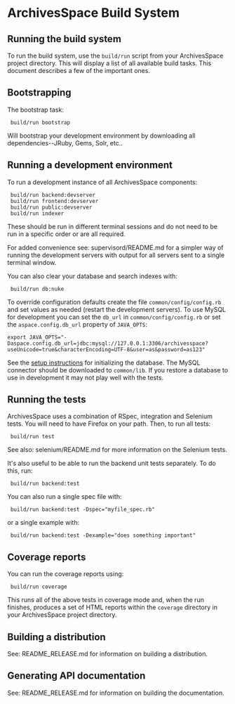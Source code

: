 ArchivesSpace Build System
==========================

## Running the build system

To run the build system, use the `build/run` script from your
ArchivesSpace project directory.  This will display a list of all
available build tasks.  This document describes a few of the important
ones.


## Bootstrapping

The bootstrap task:

     build/run bootstrap

Will bootstrap your development environment by downloading all
dependencies--JRuby, Gems, Solr, etc..


## Running a development environment

To run a development instance of all ArchivesSpace components:

     build/run backend:devserver
     build/run frontend:devserver
     build/run public:devserver
     build/run indexer

These should be run in different terminal sessions and do not need to be run
in a specific order or are all required.

For added convenience see: supervisord/README.md for a simpler way of running 
the development servers with output for all servers sent to a single terminal 
window.

You can also clear your database and search indexes with:

     build/run db:nuke

To override configuration defaults create the file `common/config/config.rb`
and set values as needed (restart the development servers). To use MySQL
for development you can set the `db_url` in `common/config/config.rb` or set
the `aspace.config.db_url` property of `JAVA_OPTS`:

```
export JAVA_OPTS="-Daspace.config.db_url=jdbc:mysql://127.0.0.1:3306/archivesspace?useUnicode=true&characterEncoding=UTF-8&user=as&password=as123"
```

See the [setup instructions](https://github.com/archivesspace/archivesspace/#running-archivesspace-against-mysql) for initializing the database.
The MySQL connector should be downloaded to `common/lib`. If you restore a
database to use in development it may not play well with the tests.

## Running the tests

ArchivesSpace uses a combination of RSpec, integration and Selenium
tests.  You will need to have Firefox on your path.  Then, to run all
tests:

     build/run test

See also: selenium/README.md for more information on the Selenium
tests.

It's also useful to be able to run the backend unit tests separately.
To do this, run:

     build/run backend:test

You can also run a single spec file with:

     build/run backend:test -Dspec="myfile_spec.rb"

or a single example with:

     build/run backend:test -Dexample="does something important"


## Coverage reports

You can run the coverage reports using:

     build/run coverage

This runs all of the above tests in coverage mode and, when the run
finishes, produces a set of HTML reports within the `coverage`
directory in your ArchivesSpace project directory.


## Building a distribution

See: README_RELEASE.md for information on building a distribution.

## Generating API documentation

See: README_RELEASE.md for information on building the documentation.
